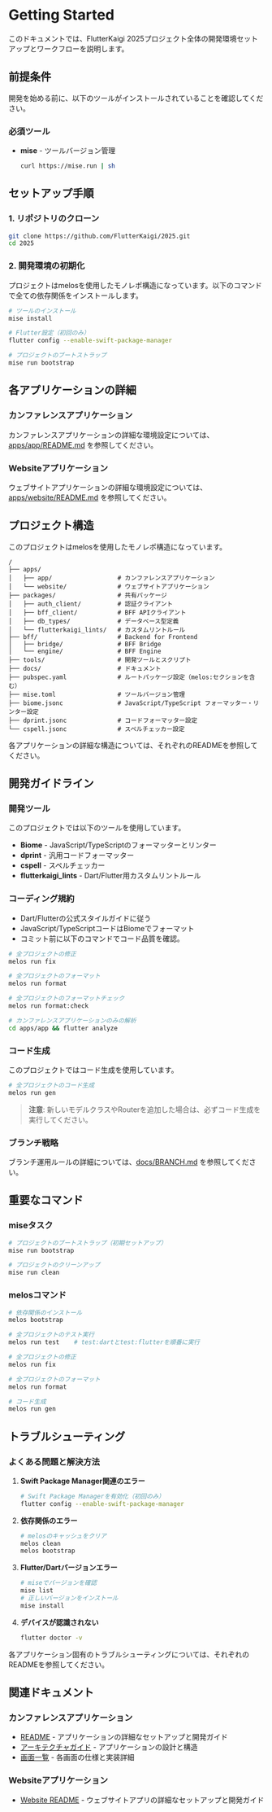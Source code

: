 # Getting Started

このドキュメントでは、FlutterKaigi 2025プロジェクト全体の開発環境セットアップとワークフローを説明します。

## 前提条件

開発を始める前に、以下のツールがインストールされていることを確認してください。

### 必須ツール

- **mise** - ツールバージョン管理
  ```bash
  curl https://mise.run | sh
  ```

## セットアップ手順

### 1. リポジトリのクローン

```bash
git clone https://github.com/FlutterKaigi/2025.git
cd 2025
```

### 2. 開発環境の初期化

プロジェクトはmelosを使用したモノレポ構造になっています。以下のコマンドで全ての依存関係をインストールします。

```bash
# ツールのインストール
mise install

# Flutter設定（初回のみ）
flutter config --enable-swift-package-manager

# プロジェクトのブートストラップ
mise run bootstrap
```

## 各アプリケーションの詳細

### カンファレンスアプリケーション

カンファレンスアプリケーションの詳細な環境設定については、[apps/app/README.md](../apps/app/README.md) を参照してください。

### Websiteアプリケーション

ウェブサイトアプリケーションの詳細な環境設定については、[apps/website/README.md](../apps/website/README.md) を参照してください。

## プロジェクト構造

このプロジェクトはmelosを使用したモノレポ構造になっています。

```
/
├── apps/
│   ├── app/                  # カンファレンスアプリケーション
│   └── website/              # ウェブサイトアプリケーション
├── packages/                 # 共有パッケージ
│   ├── auth_client/          # 認証クライアント
│   ├── bff_client/           # BFF APIクライアント
│   ├── db_types/             # データベース型定義
│   └── flutterkaigi_lints/   # カスタムリントルール
├── bff/                      # Backend for Frontend
│   ├── bridge/               # BFF Bridge
│   └── engine/               # BFF Engine
├── tools/                    # 開発ツールとスクリプト
├── docs/                     # ドキュメント
├── pubspec.yaml              # ルートパッケージ設定（melos:セクションを含む）
├── mise.toml                 # ツールバージョン管理
├── biome.jsonc               # JavaScript/TypeScript フォーマッター・リンター設定
├── dprint.jsonc              # コードフォーマッター設定
└── cspell.jsonc              # スペルチェッカー設定
```

各アプリケーションの詳細な構造については、それぞれのREADMEを参照してください。

## 開発ガイドライン

### 開発ツール

このプロジェクトでは以下のツールを使用しています。

- **Biome** - JavaScript/TypeScriptのフォーマッターとリンター
- **dprint** - 汎用コードフォーマッター
- **cspell** - スペルチェッカー
- **flutterkaigi_lints** - Dart/Flutter用カスタムリントルール

### コーディング規約

- Dart/Flutterの公式スタイルガイドに従う
- JavaScript/TypeScriptコードはBiomeでフォーマット
- コミット前に以下のコマンドでコード品質を確認。

```bash
# 全プロジェクトの修正
melos run fix

# 全プロジェクトのフォーマット
melos run format

# 全プロジェクトのフォーマットチェック
melos run format:check

# カンファレンスアプリケーションのみの解析
cd apps/app && flutter analyze
```

### コード生成

このプロジェクトではコード生成を使用しています。

```bash
# 全プロジェクトのコード生成
melos run gen
```

> **注意**: 新しいモデルクラスやRouterを追加した場合は、必ずコード生成を実行してください。

### ブランチ戦略

ブランチ運用ルールの詳細については、[docs/BRANCH.md](./BRANCH.md) を参照してください。

## 重要なコマンド

### miseタスク

```bash
# プロジェクトのブートストラップ（初期セットアップ）
mise run bootstrap

# プロジェクトのクリーンアップ
mise run clean
```

### melosコマンド

```bash
# 依存関係のインストール
melos bootstrap

# 全プロジェクトのテスト実行
melos run test    # test:dartとtest:flutterを順番に実行

# 全プロジェクトの修正
melos run fix

# 全プロジェクトのフォーマット
melos run format

# コード生成
melos run gen
```

## トラブルシューティング

### よくある問題と解決方法

1. **Swift Package Manager関連のエラー**
   ```bash
   # Swift Package Managerを有効化（初回のみ）
   flutter config --enable-swift-package-manager
   ```

2. **依存関係のエラー**
   ```bash
   # melosのキャッシュをクリア
   melos clean
   melos bootstrap
   ```

3. **Flutter/Dartバージョンエラー**
   ```bash
   # miseでバージョンを確認
   mise list
   # 正しいバージョンをインストール
   mise install
   ```

4. **デバイスが認識されない**
   ```bash
   flutter doctor -v
   ```

各アプリケーション固有のトラブルシューティングについては、それぞれのREADMEを参照してください。

## 関連ドキュメント

### カンファレンスアプリケーション

- [README](../apps/app/README.md) - アプリケーションの詳細なセットアップと開発ガイド
- [アーキテクチャガイド](./app/ARCHITECTURE.md) - アプリケーションの設計と構造
- [画面一覧](./app/SCREENS.md) - 各画面の仕様と実装詳細

### Websiteアプリケーション

- [Website README](../apps/website/README.md) - ウェブサイトアプリの詳細なセットアップと開発ガイド
